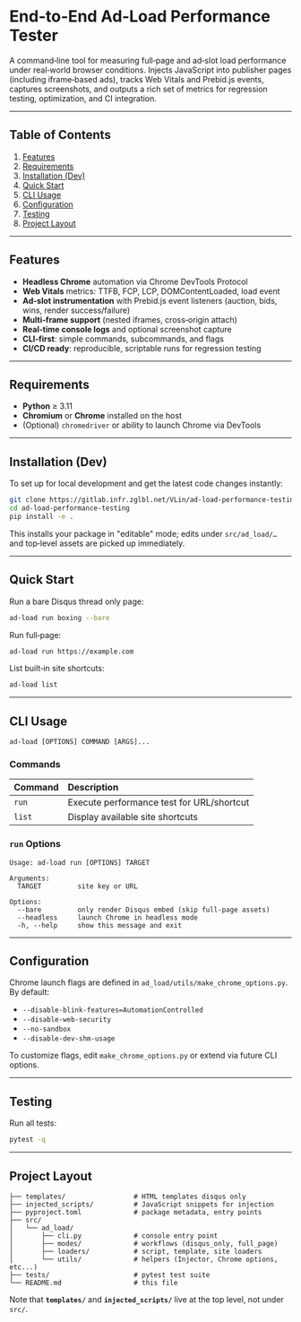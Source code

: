 # End‑to‑End Ad‑Load Performance Tester

A command‑line tool for measuring full‑page and ad‑slot load performance under real‑world browser conditions. Injects JavaScript into publisher pages (including iframe‑based ads), tracks Web Vitals and Prebid.js events, captures screenshots, and outputs a rich set of metrics for regression testing, optimization, and CI integration.

---

## Table of Contents

1. [Features](#features)
2. [Requirements](#requirements)
3. [Installation (Dev)](#installation-dev)
4. [Quick Start](#quick-start)
5. [CLI Usage](#cli-usage)
6. [Configuration](#configuration)
7. [Testing](#testing)
8. [Project Layout](#project-layout)

---

## Features

* **Headless Chrome** automation via Chrome DevTools Protocol
* **Web Vitals** metrics: TTFB, FCP, LCP, DOMContentLoaded, load event
* **Ad‑slot instrumentation** with Prebid.js event listeners (auction, bids, wins, render success/failure)
* **Multi‑frame support** (nested iframes, cross‑origin attach)
* **Real‑time console logs** and optional screenshot capture
* **CLI‑first**: simple commands, subcommands, and flags
* **CI/CD ready**: reproducible, scriptable runs for regression testing

---

## Requirements

* **Python** ≥ 3.11
* **Chromium** or **Chrome** installed on the host
* (Optional) `chromedriver` or ability to launch Chrome via DevTools

---

## Installation (Dev)

To set up for local development and get the latest code changes instantly:

```bash
git clone https://gitlab.infr.zglbl.net/VLin/ad-load-performance-testing
cd ad-load-performance-testing
pip install -e .
```

This installs your package in "editable" mode; edits under `src/ad_load/…` and top‑level assets are picked up immediately.

---

## Quick Start

Run a bare Disqus thread only page:

```bash
ad-load run boxing --bare
```

Run full‑page:

```bash
ad-load run https://example.com
```

List built‑in site shortcuts:

```bash
ad-load list
```

---

## CLI Usage

```
ad-load [OPTIONS] COMMAND [ARGS]...
```

### Commands

| Command | Description                               |
| :------ | :---------------------------------------- |
| `run`   | Execute performance test for URL/shortcut |
| `list`  | Display available site shortcuts          |

### `run` Options

```
Usage: ad-load run [OPTIONS] TARGET

Arguments:
  TARGET         site key or URL

Options:
  --bare         only render Disqus embed (skip full‑page assets)
  --headless     launch Chrome in headless mode
  -h, --help     show this message and exit
```

---

## Configuration

Chrome launch flags are defined in `ad_load/utils/make_chrome_options.py`. By default:

* `--disable-blink-features=AutomationControlled`
* `--disable-web-security`
* `--no-sandbox`
* `--disable-dev-shm-usage`

To customize flags, edit `make_chrome_options.py` or extend via future CLI options.

---

## Testing

Run all tests:

```bash
pytest -q
```

---

## Project Layout

```
├── templates/                 # HTML templates disqus only
├── injected_scripts/          # JavaScript snippets for injection
├── pyproject.toml             # package metadata, entry points
├── src/
│   └── ad_load/
│       ├── cli.py             # console entry point
│       ├── modes/             # workflows (disqus_only, full_page)
│       ├── loaders/           # script, template, site loaders
│       └── utils/             # helpers (Injector, Chrome options, etc...)
├── tests/                     # pytest test suite
└── README.md                  # this file
```

Note that **`templates/`** and **`injected_scripts/`** live at the top level, not under `src/`.
